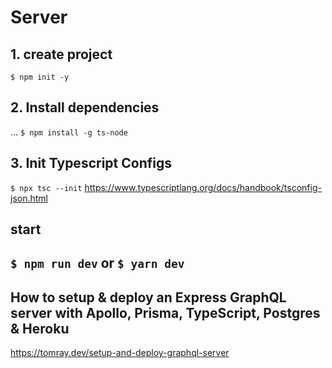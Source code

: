 # Server

## 1. create project
``$ npm init -y``

## 2. Install dependencies
...
``$ npm install -g ts-node``

## 3. Init Typescript Configs 
``$ npx tsc --init``
https://www.typescriptlang.org/docs/handbook/tsconfig-json.html

## start
``$ npm run dev`` or ``$ yarn dev``
-------------

## How to setup & deploy an Express GraphQL server with Apollo, Prisma, TypeScript, Postgres & Heroku
https://tomray.dev/setup-and-deploy-graphql-server